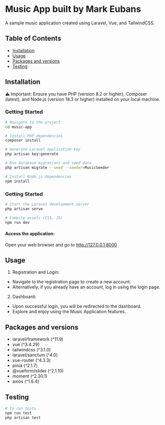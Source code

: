 # Music App built by Mark Eubans

A sample music application created using Laravel, Vue, and TailwindCSS.

## Table of Contents

- [Installation](#installation)
- [Usage](#usage)
- [Packages and versions](#packages-and-versions)
- [Testing](#testing)

## Installation
⚠️ Important: Ensure you have PHP (version 8.2 or higher), Composer (latest), and Node.js (version 18.3 or higher) installed on your local machine.

### Getting Started

```sh
# Navigate to the project
cd music-app

# Install PHP dependencies
composer install

# Generate Laravel application key
php artisan key:generate

# Run database migrations and seed data
php artisan migrate --seed --seeder=MusicSeeder

# Install Node.js dependencies
npm install
```

### Getting Started

```sh
# Start the Laravel development server
php artisan serve

# Compile assets (CSS, JS)
npm run dev
```

#### Access the application:
Open your web browser and go to http://127.0.0.1:8000

## Usage

1. Registration and Login:
- Navigate to the registration page to create a new account.
- Alternatively, if you already have an account, log in using the login page.

2. Dashboard:
- Upon successful login, you will be redirected to the dashboard.
- Explore and enjoy using the Music Application features.

## Packages and versions

- laravel/framework (^11.9)
- vue (^3.4.29)
- tailwindcss (^3.1.0)
- laravel/sanctum (^4.0)
- vue-router (^4.3.3)
- pinia (^2.1.7)
- @vueform/slider (^2.1.10)
- moment (^2.30.1)
- axios (^1.6.4)

## Testing

```sh
# To run tests
npm run test
php artisan test
```

